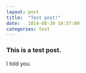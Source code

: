 ```yaml
---
layout: post
title:  "Test post!"
date:   2014-08-30 10:57:00
categories: test
---
```


### This is a test post.

I told you. 

